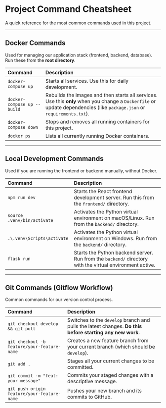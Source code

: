 # Project Command Cheatsheet

A quick reference for the most common commands used in this project.

---

## Docker Commands

Used for managing our application stack (frontend, backend, database). Run these from the **root directory**.

| Command | Description |
| :--- | :--- |
| `docker-compose up` | Starts all services. Use this for daily development. |
| `docker-compose up --build` | Rebuilds the images and then starts all services. Use this **only** when you change a `Dockerfile` or update dependencies (like `package.json` or `requirements.txt`). |
| `docker-compose down` | Stops and removes all running containers for this project. |
| `docker ps` | Lists all currently running Docker containers. |

---

## Local Development Commands

Used if you are running the frontend or backend manually, without Docker.

| Command | Description |
| :--- | :--- |
| `npm run dev` | Starts the React frontend development server. Run this from the `frontend/` directory. |
| `source .venv/bin/activate` | Activates the Python virtual environment on macOS/Linux. Run from the `backend/` directory. |
| `.\.venv\Scripts\activate`| Activates the Python virtual environment on Windows. Run from the `backend/` directory. |
| `flask run` | Starts the Python backend server. Run from the `backend/` directory with the virtual environment active. |

---

## Git Commands (Gitflow Workflow)

Common commands for our version control process.

| Command | Description |
| :--- | :--- |
| `git checkout develop && git pull` | Switches to the `develop` branch and pulls the latest changes. **Do this before starting any new work.** |
| `git checkout -b feature/your-feature-name` | Creates a new feature branch from your current branch (which should be `develop`). |
| `git add .` | Stages all your current changes to be committed. |
| `git commit -m "feat: your message"` | Commits your staged changes with a descriptive message. |
| `git push origin feature/your-feature-name` | Pushes your new branch and its commits to GitHub. |